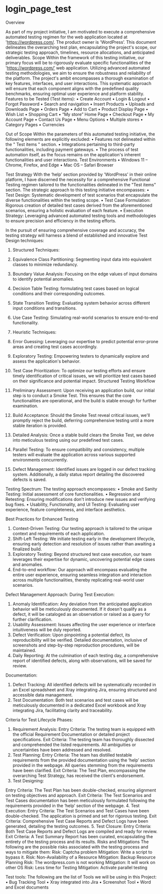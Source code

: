 # login_page_test

Overview

As part of my project initiative, I am motivated to execute a comprehensive automated testing regimen for the web application located at 'https://wordpress.com/.
The product owner is 'WordPress’.
This document delineates the overarching test plan, encapsulating the project's scope, our strategic testing approach, timelines, resource allocations, and anticipated deliverables.
Scope
Within the framework of this testing initiative, our primary focus will be to rigorously evaluate specific functionalities of the 'https://wordpress.com/’ web application. Utilizing advanced automated testing methodologies, we aim to ensure the robustness and reliability of the platform. The project's ambit encompasses a thorough examination of key features, interfaces, and user interactions. This systematic approach will ensure that each component aligns with the predefined quality benchmarks, ensuring optimal user experience and platform stability.
Features to be Tested (Test items):
•	Create Account
•	Login & Logout
•	Forgot Password
•	Search and navigation
•	Insert Products 
•	Uploads and Downloads Page
•	Orders Page
•	Add to Cart
•	Product Display Page
•	Wish List
•	Shopping Cart
•	“My store” Home Page
•	Checkout Page
•	My Account Page
•	Contact Us Page
•	Menu Options
•	Multiple stores
•	Category Pages
•	Currencies

Out of Scope
Within the parameters of this automated testing initiative, the following elements are explicitly excluded:
•	Features not delineated within the " Test items " section.
•	Integrations pertaining to third-party functionalities, including payment gateways.
•	The process of test automation itself, as the focus remains on the application's inherent functionalities and user interactions.
Test Environments
•	Windows 11 – Chrome, Firefox, and Edge
•	Mac OS – Safari Browser

Test Strategy
With the ‘help’ section provided by 'WordPress' in their online platform, I have discerned the necessity for a comprehensive Functional Testing regimen tailored to the functionalities delineated in the "Test items" section. The strategic approach to this testing initiative encompasses:
•	Test Design: Systematic development of test scenarios that encapsulate the diverse functionalities within the testing scope.
•	Test Case Formulation: Rigorous creation of detailed test cases derived from the aforementioned scenarios, ensuring a holistic evaluation of each feature.
•	Execution Strategy: Leveraging advanced automated testing tools and methodologies to ensure precision and efficiency in the testing efforts.

In the pursuit of ensuring comprehensive coverage and accuracy, the testing strategy will harness a blend of established and innovative Test Design techniques:
1. Structured Techniques:
1.	Equivalence Class Partitioning: Segmenting input data into equivalent classes to minimize redundancy.
2.	Boundary Value Analysis: Focusing on the edge values of input domains to identify potential anomalies.
3.	Decision Table Testing: formulating test cases based on logical conditions and their corresponding outcomes.
4.	State Transition Testing: Evaluating system behavior across different input conditions and transitions.
5.	Use Case Testing: Simulating real-world scenarios to ensure end-to-end functionality.

2. Heuristic Techniques:
1.	Error Guessing: Leveraging our expertise to predict potential error-prone areas and creating test cases accordingly.
2.	Exploratory Testing: Empowering testers to dynamically explore and assess the application's behavior.

3. Test Case Prioritization: To optimize our testing efforts and ensure timely identification of critical issues, we will prioritize test cases based on their significance and potential impact.
Structured Testing Workflow
1.	Preliminary Assessment: Upon receiving an application build, our initial step is to conduct a Smoke Test. This ensures that the core functionalities are operational, and the build is stable enough for further examination.
2.	Build Acceptance: Should the Smoke Test reveal critical issues, we'll promptly reject the build, deferring comprehensive testing until a more stable iteration is provided.
3.	Detailed Analysis: Once a stable build clears the Smoke Test, we delve into meticulous testing using our predefined test cases.
4.	Parallel Testing: To ensure compatibility and consistency, multiple testers will evaluate the application across various supported environments concurrently.
5.	Defect Management: Identified issues are logged in our defect tracking system. Additionally, a daily status report detailing the discovered defects is saved.

Testing Spectrum: The testing approach encompasses:
•	Smoke and Sanity Testing: Initial assessment of core functionalities.
•	Regression and Retesting: Ensuring modifications don't introduce new issues and verifying bug fixes.
•	Usability, Functionality, and UI Testing: Evaluating user experience, feature completeness, and interface aesthetics.

Best Practices for Enhanced Testing
1.	Context-Driven Testing: Our testing approach is tailored to the unique context and requirements of each application.
2.	Shift-Left Testing: We initiate testing early in the development lifecycle, ensuring early detection and resolution of issues rather than awaiting a finalized build.
3.	Exploratory Testing: Beyond structured test case execution, our team leverages their expertise for dynamic, uncovering potential edge cases and anomalies.
4.	End-to-end workflow: Our approach will encompass evaluating the entire user experience, ensuring seamless integration and interaction across multiple functionalities, thereby replicating real-world user scenarios.

Defect Management Approach:
During Test Execution:
1.	Anomaly Identification: Any deviation from the anticipated application behavior will be meticulously documented. If it doesn't qualify as a defect, it will be cataloged as an observation or raised as a query for further clarification.
2.	Usability Assessment: Issues affecting the user experience or interface intuitiveness will be duly reported.
3.	Defect Verification: Upon pinpointing a potential defect, its reproducibility will be verified. Detailed documentation, inclusive of screenshots and step-by-step reproduction procedures, will be maintained.
4.	Daily Reporting: At the culmination of each testing day, a comprehensive report of identified defects, along with observations, will be saved for review.

Documentation:
1.	Defect Tracking: All identified defects will be systematically recorded in an Excel spreadsheet and Xray integrating Jira, ensuring structured and accessible data management.
2.	Test Documentation: Both test scenarios and test cases will be meticulously documented in a dedicated Excel workbook and Xray integrating Jira, facilitating clarity and traceability.

Criteria for Test Lifecycle Phases:
1.	Requirement Analysis:
Entry Criteria:
The testing team is equipped with the official Requirement Documentation or detailed project specifications.
Exit Criteria:
The testing team has thoroughly dissected and comprehended the listed requirements.
All ambiguities or uncertainties have been addressed and resolved.
2.	Test Planning:
Entry Criteria:
The team has distilled testable requirements from the provided documentation using the ‘help’ section provided in the webpage.
All queries stemming from the requirements have been clarified.
Exit Criteria:
The Test Plan, encompassing the overarching Test Strategy, has received the client's endorsement.
3.	Test Designing:

Entry Criteria:
The Test Plan has been double-checked, ensuring alignment on testing objectives and approach.
Exit Criteria:
The Test Scenarios and Test Cases documentation has been meticulously formulated following the requirements provided in the ‘help’ section of the webpage.
4.	Test Execution:
Entry Criteria:
The Test Scenarios and Test Cases have been double-checked.
The application is primed and set for rigorous testing.
Exit Criteria:
Comprehensive Test Case Reports and Defect Logs have been generated, detailing the testing outcomes.
5.	Test Closure:
Entry Criteria:
Both Test Case Reports and Defect Logs are compiled and ready for review.
Exit Criteria:
A Test Summary Report has been curated, encapsulating the entirety of the testing process and its results.
Risks and Mitigations
The following are the possible risks associated with the testing process and ways to mitigate them:
Risk: Captcha problem
Mitigation: Write a script to bypass it.
Risk: Non-Availability of a Resource
Mitigation: Backup Resource Planning 
Risk: The wordpress.com is not working
Mitigation: It will work on other OS
 Risk: Less time for Testing
Mitigation: Activate parallel testing

Test tools:
The following are the list of Tools we will be using in this Project:
•	Bug Tracking Tool
•	Xray integrated into Jira
•	Screenshot Tool
•	Word and Excel documents
